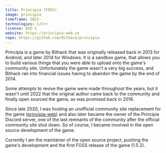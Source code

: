 ```yaml
---
title: Principia (FOSS)
image: principia
timeframe: 2022-
technologies: C/C++
license: BSD-3
website: https://principia-web.se
repo: https://github.com/Bithack/principia
---
```


Principia is a game by Bithack that was originally released back in 2013 for Android, and later 2014 for Windows. It is a sandbox game, that allows you to build various things that you were able to upload onto the game's community site. Unfortunately the game wasn't a very big success, and Bithack ran into financial issues having to abandon the game by the end of 2014.

Some attempts to revive the game were made throughout the years, but it wasn't until 2022 that the original author came back to the community and finally open sourced the game, as was promised back in 2016.

Since late 2020, I was hosting an unofficial community site replacement for the game ([principia-web](/projects/principia-web/)) and also later became the owner of the Principia Discord server, one of the last remnants of the community after the official community site shut down. So of course, I became involved in the open source development of the game.

Currently I am the maintainer of the open source project, pushing the game's development and the first FOSS release of the game (1.5.2).
